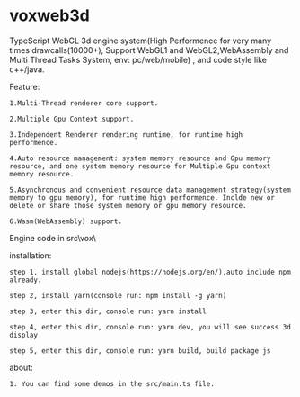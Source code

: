# voxweb3d
TypeScript WebGL 3d engine system(High Performence for very many times drawcalls(10000+), Support WebGL1 and WebGL2,WebAssembly and Multi Thread Tasks System, env: pc/web/mobile) , and code style like c++/java.

Feature:

    1.Multi-Thread renderer core support.

    2.Multiple Gpu Context support.

    3.Independent Renderer rendering runtime, for runtime high performence.

    4.Auto resource management: system memory resource and Gpu memory resource, and one system memory resource for Multiple Gpu context memory resource.

    5.Asynchronous and convenient resource data management strategy(system memory to gpu memory), for runtime high performence. Inclde new or delete or share those system memory or gpu memory resource.

    6.Wasm(WebAssembly) support.



Engine code in src\vox\

installation:

    step 1, install global nodejs(https://nodejs.org/en/),auto include npm already.
    
    step 2, install yarn(console run: npm install -g yarn)
    
    step 3, enter this dir, console run: yarn install
    
    step 4, enter this dir, console run: yarn dev, you will see success 3d display
    
    step 5, enter this dir, console run: yarn build, build package js

about:

    1. You can find some demos in the src/main.ts file.
